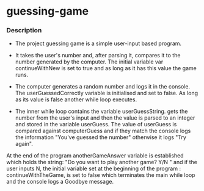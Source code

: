 # guessing-game

### Description

- The project guessing game is a simple user-input based program.

- It takes the user's number and, after parsing it, compares it to the number generated by the computer. 
  The initial variable var continueWithNew is set to true and as long as it has this value the game runs.

- The computer generates a random number and logs it in the console.
  The userGuessedCorrectly variable is initialised and set to false. As long as its value is false another while loop executes.

- The inner while loop contains the variable userGuessString. gets the number from the user's input and then the value is parsed to an integer and stored in the     variable userGuess.
The value of userGuess is compared against computerGuess and if they match the console logs the information "You've guessed the number" otherwise it logs "Try again".

At the end of the program anotherGameAnswer variable is established which holds the string: "Do you want to play another game? Y/N   " and if the user inputs N, the initial variable
set at the beginning of the program : continueWithTheGame, is set to false which terminates the main while loop and the console logs a Goodbye message.
